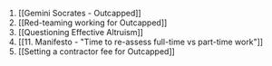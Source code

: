 1. [[Gemini Socrates - Outcapped]]
2. [[Red-teaming working for Outcapped]]
3. [[Questioning Effective Altruism]]
4. [[11. Manifesto - "Time to re-assess full-time vs part-time work"]]
5. [[Setting a contractor fee for Outcapped]]